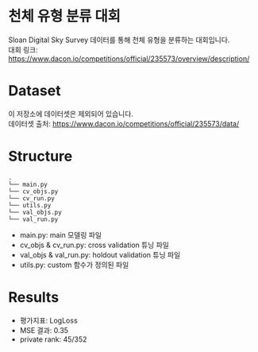 천체 유형 분류 대회
=======================================

Sloan Digital Sky Survey 데이터를 통해 천체 유형을 분류하는 대회입니다.  
대회 링크:
https://www.dacon.io/competitions/official/235573/overview/description/


Dataset
==================
이 저장소에 데이터셋은 제외되어 있습니다.  
데이터셋 출처: 
https://www.dacon.io/competitions/official/235573/data/

Structure
==================
```setup
.
└── main.py
└── cv_objs.py
└── cv_run.py
└── utils.py
└── val_objs.py
└── val_run.py
```
* main.py: main 모델링 파일
* cv_objs & cv_run.py: cross validation 튜닝 파일
* val_objs & val_run.py: holdout validation 튜닝 파일
* utils.py: custom 함수가 정의된 파일

Results
==================
* 평가지표: LogLoss
* MSE 결과: 0.35
* private rank: 45/352